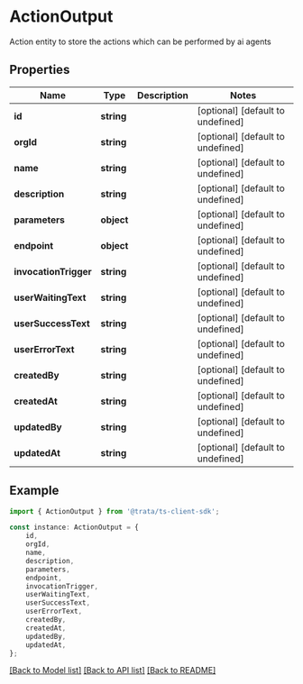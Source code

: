 # ActionOutput

Action entity to store the actions which can be performed by ai agents

## Properties

Name | Type | Description | Notes
------------ | ------------- | ------------- | -------------
**id** | **string** |  | [optional] [default to undefined]
**orgId** | **string** |  | [optional] [default to undefined]
**name** | **string** |  | [optional] [default to undefined]
**description** | **string** |  | [optional] [default to undefined]
**parameters** | **object** |  | [optional] [default to undefined]
**endpoint** | **object** |  | [optional] [default to undefined]
**invocationTrigger** | **string** |  | [optional] [default to undefined]
**userWaitingText** | **string** |  | [optional] [default to undefined]
**userSuccessText** | **string** |  | [optional] [default to undefined]
**userErrorText** | **string** |  | [optional] [default to undefined]
**createdBy** | **string** |  | [optional] [default to undefined]
**createdAt** | **string** |  | [optional] [default to undefined]
**updatedBy** | **string** |  | [optional] [default to undefined]
**updatedAt** | **string** |  | [optional] [default to undefined]

## Example

```typescript
import { ActionOutput } from '@trata/ts-client-sdk';

const instance: ActionOutput = {
    id,
    orgId,
    name,
    description,
    parameters,
    endpoint,
    invocationTrigger,
    userWaitingText,
    userSuccessText,
    userErrorText,
    createdBy,
    createdAt,
    updatedBy,
    updatedAt,
};
```

[[Back to Model list]](../README.md#documentation-for-models) [[Back to API list]](../README.md#documentation-for-api-endpoints) [[Back to README]](../README.md)

